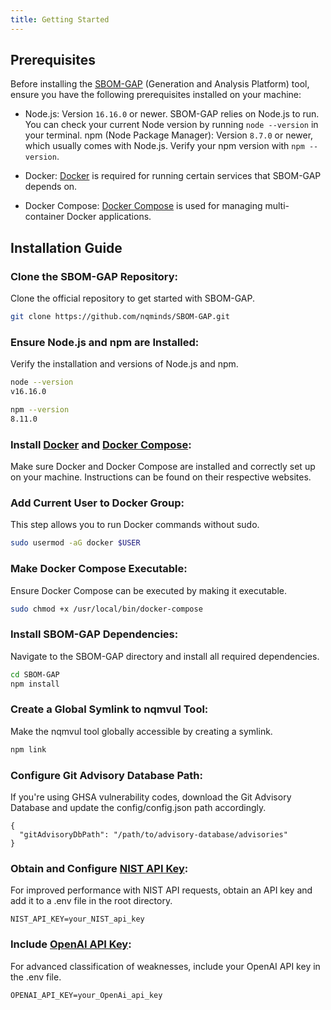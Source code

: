 ```yaml
---
title: Getting Started
---
```

## Prerequisites

Before installing the [SBOM-GAP](https://github.com/nqminds/SBOM-GAP) (Generation and Analysis Platform) tool, ensure you have the following prerequisites installed on your machine:

* Node.js: Version `16.16.0` or newer. SBOM-GAP relies on Node.js to run. You can check your current Node version by running `node --version` in your terminal.
npm (Node Package Manager): Version `8.7.0` or newer, which usually comes with Node.js. Verify your npm version with `npm --version`.

* Docker: [Docker](https://www.docker.com/get-started/) is required for running certain services that SBOM-GAP depends on.
* Docker Compose: [Docker Compose](https://docs.docker.com/compose/install/) is used for managing multi-container Docker applications.

## Installation Guide

### Clone the SBOM-GAP Repository: 
Clone the official repository to get started with SBOM-GAP.
```sh
git clone https://github.com/nqminds/SBOM-GAP.git
```

### Ensure Node.js and npm are Installed: 
Verify the installation and versions of Node.js and npm.

```sh
node --version
v16.16.0
```

```sh
npm --version
8.11.0
```

### Install [Docker](https://www.docker.com/get-started/) and [Docker Compose](https://docs.docker.com/compose/install/): 
Make sure Docker and Docker Compose are installed and correctly set up on your machine. Instructions can be found on their respective websites.

### Add Current User to Docker Group: 
This step allows you to run Docker commands without sudo.

```sh
sudo usermod -aG docker $USER
```

### Make Docker Compose Executable:
Ensure Docker Compose can be executed by making it executable.
```sh
sudo chmod +x /usr/local/bin/docker-compose
```

### Install SBOM-GAP Dependencies: 
Navigate to the SBOM-GAP directory and install all required dependencies.

```sh
cd SBOM-GAP
npm install
```

### Create a Global Symlink to nqmvul Tool:
Make the nqmvul tool globally accessible by creating a symlink.

```sh
npm link
```

### Configure Git Advisory Database Path:
If you're using GHSA vulnerability codes, download the Git Advisory Database and update the config/config.json path accordingly.

```json=
{
  "gitAdvisoryDbPath": "/path/to/advisory-database/advisories"
}
```

### Obtain and Configure [NIST API Key](https://nvd.nist.gov/developers/request-an-api-key): 
For improved performance with NIST API requests, obtain an API key and add it to a .env file in the root directory.

```yaml=
NIST_API_KEY=your_NIST_api_key
```

### Include [OpenAI API Key](https://platform.openai.com/api-keys):
For advanced classification of weaknesses, include your OpenAI API key in the .env file.

```yaml=
OPENAI_API_KEY=your_OpenAi_api_key
```

